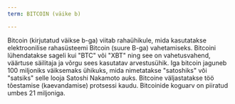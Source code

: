 ```yaml
---
term: BITCOIN (väike b)

---
```

Bitcoin (kirjutatud väikse b-ga) viitab rahaühikule, mida kasutatakse elektroonilise rahasüsteemi Bitcoin (suure B-ga) vahetamiseks. Bitcoini lühendatakse sageli kui "BTC" või "XBT" ning see on vahetusvahend, väärtuse säilitaja ja võrgu sees kasutatav arvestusühik. Iga bitcoin jaguneb 100 miljoniks väiksemaks ühikuks, mida nimetatakse "satoshiks" või "satsiks" selle looja Satoshi Nakamoto auks. Bitcoine väljastatakse töö tõestamise (kaevandamise) protsessi kaudu. Bitcoinide koguarv on piiratud umbes 21 miljoniga.